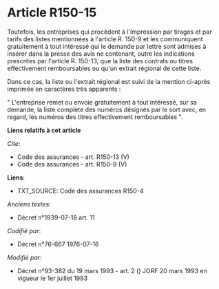 # Article R150-15

Toutefois, les entreprises qui procèdent à l'impression par tirages et par tarifs des listes mentionnées à l'article R. 150-9
et les communiquent gratuitement à tout intéressé qui le demande par lettre sont admises à insérer dans la presse des avis ne
contenant, outre les indications prescrites par l'article R. 150-13, que la liste des contrats ou titres effectivement
remboursables ou qu'un extrait régional de cette liste. 

Dans ce cas, la liste ou l'extrait régional est suivi de la mention ci-après imprimée en caractères très apparents : 

" L'entreprise remet ou envoie gratuitement à tout intéressé, sur sa demande, la liste complète des numéros désignés par le
sort avec, en regard, les numéros des titres effectivement remboursables ".

**Liens relatifs à cet article**

_Cite_:

  - Code des assurances - art. R150-13 (V)
  - Code des assurances - art. R150-9 (V)

**Liens**:

  - TXT_SOURCE: Code des assurances R150-4

_Anciens textes_:

  - Décret n°1939-07-18 art. 11

_Codifié par_:

  - Décret n°76-667 1976-07-16

_Modifié par_:

  - Décret n°93-382 du 19 mars 1993 - art. 2 () JORF 20 mars 1993 en vigueur le 1er juillet 1993
